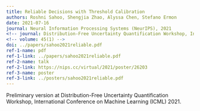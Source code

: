 ```yaml
---
title: Reliable Decisions with Threshold Calibration
authors: Roshni Sahoo, Shengjia Zhao, Alyssa Chen, Stefano Ermon
date: 2021-07-16
journal: Neural Information Processing Systems (NeurIPS), 2021
<!-- journal: Distribution-Free Uncertainty Quantification Workshop, International Conference on Machine Learning (ICML) 2021-->
<!-- volume: 45(1) -->
doi: ../papers/sahoo2021reliable.pdf
ref-1-name: pdf
ref-1-link: ../papers/sahoo2021reliable.pdf
ref-2-name: talk
ref-2-link: https://nips.cc/virtual/2021/poster/26203
ref-3-name: poster
ref-3-link: ../posters/sahoo2021reliable.pdf
---
```

Preliminary version at Distribution-Free Uncertainty Quantification Workshop, International Conference on Machine Learning (ICML) 2021.
